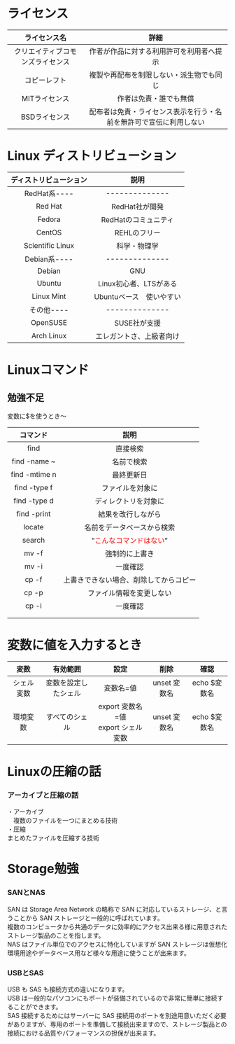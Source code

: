 # ライセンス

|ライセンス名|詳細|
|:---:|:---:|
|クリエイティブコモンズライセンス|作者が作品に対する利用許可を利用者へ提示|
|コピーレフト|複製や再配布を制限しない・派生物でも同じ|
|MITライセンス|作者は免責・誰でも無償|
|BSDライセンス|配布者は免責・ライセンス表示を行う・名前を無許可で宣伝に利用しない|

# Linux ディストリビューション

|ディストリビューション|説明|
|:---:|:---:|
|RedHat系----|--------------|
|Red Hat|RedHat社が開発|
|Fedora|RedHatのコミュニティ|
|CentOS|REHLのフリー|
|Scientific Linux|科学・物理学|
|Debian系----|--------------|
|Debian|GNU|
|Ubuntu|Linux初心者、LTSがある|
|Linux Mint|Ubuntuベース　使いやすい|
|その他----|--------------|
|OpenSUSE|SUSE社が支援|
|Arch Linux|エレガントさ、上級者向け|

# Linuxコマンド

## 勉強不足
変数に$を使うとき～

|コマンド|説明|
|:---:|:---:|
|find|直接検索|
|find -name ~|名前で検索|
|find -mtime n|最終更新日|
|find -type f|ファイルを対象に|
|find -type d|ディレクトリを対象に|
|find -print|結果を改行しながら|
|locate|名前をデータベースから検索|
|search|”<span style="color: red; ">こんなコマンドはない</span>”|
|mv -f|強制的に上書き|
|mv -i|一度確認|
|cp -f|上書きできない場合、削除してからコピー|
|cp -p|ファイル情報を変更しない|
|cp -i|一度確認|
|||
|||

# 変数に値を入力するとき
|変数|有効範囲|設定|削除|確認|
|:---:|:---:|:---:|:---:|:---:|
|シェル変数|変数を設定したシェル|変数名=値|unset 変数名|echo $変数名|
|環境変数|すべてのシェル|export 変数名=値<br>export シェル変数|unset 変数名|echo $変数名|

# Linuxの圧縮の話
### アーカイブと圧縮の話
・アーカイブ<br>
　複数のファイルを一つにまとめる技術<br>
 ・圧縮<br>
 まとめたファイルを圧縮する技術<br>

# Storage勉強
### SANとNAS

SAN は Storage Area Network の略称で SAN に対応しているストレージ、と言うことから SAN ストレージと一般的に呼ばれています。<br>
複数のコンピュータから共通のデータに効率的にアクセス出来る様に用意されたストレージ製品のことを指します。<br>
NAS はファイル単位でのアクセスに特化していますが SAN ストレージは仮想化環境用途やデータベース用など様々な用途に使うことが出来ます。


### USBとSAS

USB も SAS も接続方式の違いになります。<br>USB は一般的なパソコンにもポートが装備されているので非常に簡単に接続することができます。<br>SAS 接続するためにはサーバーに SAS 接続用のポートを別途用意いただく必要がありますが、専用のポートを準備して接続出来ますので、ストレージ製品との接続における品質やパフォーマンスの担保が出来ます。
